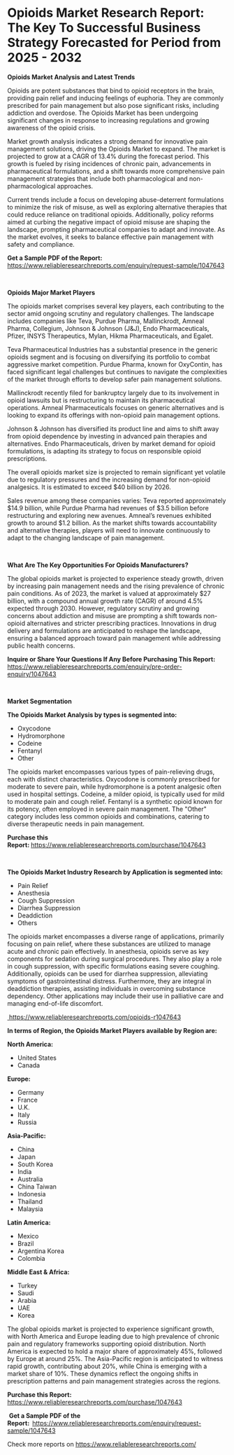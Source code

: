 <p><h1>Opioids Market Research Report: The Key To Successful Business Strategy Forecasted for Period from 2025 - 2032</h1></p><p><strong>Opioids Market Analysis and Latest Trends</strong></p>
<p><p>Opioids are potent substances that bind to opioid receptors in the brain, providing pain relief and inducing feelings of euphoria. They are commonly prescribed for pain management but also pose significant risks, including addiction and overdose. The Opioids Market has been undergoing significant changes in response to increasing regulations and growing awareness of the opioid crisis.</p><p>Market growth analysis indicates a strong demand for innovative pain management solutions, driving the Opioids Market to expand. The market is projected to grow at a CAGR of 13.4% during the forecast period. This growth is fueled by rising incidences of chronic pain, advancements in pharmaceutical formulations, and a shift towards more comprehensive pain management strategies that include both pharmacological and non-pharmacological approaches.</p><p>Current trends include a focus on developing abuse-deterrent formulations to minimize the risk of misuse, as well as exploring alternative therapies that could reduce reliance on traditional opioids. Additionally, policy reforms aimed at curbing the negative impact of opioid misuse are shaping the landscape, prompting pharmaceutical companies to adapt and innovate. As the market evolves, it seeks to balance effective pain management with safety and compliance.</p></p>
<p><strong>Get a Sample PDF of the Report:&nbsp;</strong> <a href="https://www.reliableresearchreports.com/enquiry/request-sample/1047643?utm_campaign=3214&utm_medium=2&utm_source=Github&utm_content=ia&utm_term=08032025&utm_id=opioids">https://www.reliableresearchreports.com/enquiry/request-sample/1047643</a></p>
<p>&nbsp;</p>
<p><strong>Opioids Major Market Players</strong></p>
<p><p>The opioids market comprises several key players, each contributing to the sector amid ongoing scrutiny and regulatory challenges. The landscape includes companies like Teva, Purdue Pharma, Mallinckrodt, Amneal Pharma, Collegium, Johnson & Johnson (J&J), Endo Pharmaceuticals, Pfizer, INSYS Therapeutics, Mylan, Hikma Pharmaceuticals, and Egalet.</p><p>Teva Pharmaceutical Industries has a substantial presence in the generic opioids segment and is focusing on diversifying its portfolio to combat aggressive market competition. Purdue Pharma, known for OxyContin, has faced significant legal challenges but continues to navigate the complexities of the market through efforts to develop safer pain management solutions.</p><p>Mallinckrodt recently filed for bankruptcy largely due to its involvement in opioid lawsuits but is restructuring to maintain its pharmaceutical operations. Amneal Pharmaceuticals focuses on generic alternatives and is looking to expand its offerings with non-opioid pain management options.</p><p>Johnson & Johnson has diversified its product line and aims to shift away from opioid dependence by investing in advanced pain therapies and alternatives. Endo Pharmaceuticals, driven by market demand for opioid formulations, is adapting its strategy to focus on responsible opioid prescriptions.</p><p>The overall opioids market size is projected to remain significant yet volatile due to regulatory pressures and the increasing demand for non-opioid analgesics. It is estimated to exceed $40 billion by 2026.</p><p>Sales revenue among these companies varies: Teva reported approximately $14.9 billion, while Purdue Pharma had revenues of $3.5 billion before restructuring and exploring new avenues. Amneal’s revenues exhibited growth to around $1.2 billion. As the market shifts towards accountability and alternative therapies, players will need to innovate continuously to adapt to the changing landscape of pain management.</p></p>
<p>&nbsp;</p>
<p><strong>What Are The Key Opportunities For Opioids Manufacturers?</strong></p>
<p><p>The global opioids market is projected to experience steady growth, driven by increasing pain management needs and the rising prevalence of chronic pain conditions. As of 2023, the market is valued at approximately $27 billion, with a compound annual growth rate (CAGR) of around 4.5% expected through 2030. However, regulatory scrutiny and growing concerns about addiction and misuse are prompting a shift towards non-opioid alternatives and stricter prescribing practices. Innovations in drug delivery and formulations are anticipated to reshape the landscape, ensuring a balanced approach toward pain management while addressing public health concerns.</p></p>
<p><strong>Inquire or Share Your Questions If Any Before Purchasing This Report:</strong> <a href="https://www.reliableresearchreports.com/enquiry/pre-order-enquiry/1047643?utm_campaign=3214&utm_medium=2&utm_source=Github&utm_content=ia&utm_term=08032025&utm_id=opioids">https://www.reliableresearchreports.com/enquiry/pre-order-enquiry/1047643</a></p>
<p>&nbsp;</p>
<p><strong>Market Segmentation</strong></p>
<p><strong>The Opioids Market Analysis by types is segmented into:</strong></p>
<p><ul><li>Oxycodone</li><li>Hydromorphone</li><li>Codeine</li><li>Fentanyl</li><li>Other</li></ul></p>
<p><p>The opioids market encompasses various types of pain-relieving drugs, each with distinct characteristics. Oxycodone is commonly prescribed for moderate to severe pain, while hydromorphone is a potent analgesic often used in hospital settings. Codeine, a milder opioid, is typically used for mild to moderate pain and cough relief. Fentanyl is a synthetic opioid known for its potency, often employed in severe pain management. The "Other" category includes less common opioids and combinations, catering to diverse therapeutic needs in pain management.</p></p>
<p><strong>Purchase this Report:&nbsp;</strong><a href="https://www.reliableresearchreports.com/purchase/1047643?utm_campaign=3214&utm_medium=2&utm_source=Github&utm_content=ia&utm_term=08032025&utm_id=opioids">https://www.reliableresearchreports.com/purchase/1047643</a></p>
<p>&nbsp;</p>
<p><strong>The Opioids Market Industry Research by Application is segmented into:</strong></p>
<p><ul><li>Pain Relief</li><li>Anesthesia</li><li>Cough Suppression</li><li>Diarrhea Suppression</li><li>Deaddiction</li><li>Others</li></ul></p>
<p><p>The opioids market encompasses a diverse range of applications, primarily focusing on pain relief, where these substances are utilized to manage acute and chronic pain effectively. In anesthesia, opioids serve as key components for sedation during surgical procedures. They also play a role in cough suppression, with specific formulations easing severe coughing. Additionally, opioids can be used for diarrhea suppression, alleviating symptoms of gastrointestinal distress. Furthermore, they are integral in deaddiction therapies, assisting individuals in overcoming substance dependency. Other applications may include their use in palliative care and managing end-of-life discomfort.</p></p>
<p><a href="https://www.reliableresearchreports.com/opioids-r1047643?utm_campaign=3214&utm_medium=2&utm_source=Github&utm_content=ia&utm_term=08032025&utm_id=opioids">&nbsp;https://www.reliableresearchreports.com/opioids-r1047643</a></p>
<p><strong>In terms of Region, the Opioids Market Players available by Region are:</strong></p>
<p>
    <p> <strong> North America: </strong>
        <ul>
            <li>United States</li>
            <li>Canada</li>
        </ul>
        </p> 
    <p> <strong> Europe: </strong>
        <ul>
            <li>Germany</li>
            <li>France</li>
            <li>U.K.</li>
            <li>Italy</li>
            <li>Russia</li>
        </ul>
        </p> 
    <p> <strong> Asia-Pacific: </strong>
        <ul>
            <li>China</li>
            <li>Japan</li>
            <li>South Korea</li>
            <li>India</li>
            <li>Australia</li>
            <li>China Taiwan</li>
            <li>Indonesia</li>
            <li>Thailand</li>
            <li>Malaysia</li>
        </ul>
        </p> 
    <p> <strong> Latin America: </strong>
        <ul>
            <li>Mexico</li>
            <li>Brazil</li>
            <li>Argentina Korea</li>
            <li>Colombia</li>
        </ul>
        </p> 
    <p> <strong> Middle East & Africa: </strong>
        <ul>
            <li>Turkey</li>
            <li>Saudi</li>
            <li>Arabia</li>
            <li>UAE</li>
            <li>Korea</li>
        </ul>
    </p>
    </p>
<p><p>The global opioids market is projected to experience significant growth, with North America and Europe leading due to high prevalence of chronic pain and regulatory frameworks supporting opioid distribution. North America is expected to hold a major share of approximately 45%, followed by Europe at around 25%. The Asia-Pacific region is anticipated to witness rapid growth, contributing about 20%, while China is emerging with a market share of 10%. These dynamics reflect the ongoing shifts in prescription patterns and pain management strategies across the regions.</p></p>
<p><strong>Purchase this Report: </strong><a href="https://www.reliableresearchreports.com/purchase/1047643?utm_campaign=3214&utm_medium=2&utm_source=Github&utm_content=ia&utm_term=08032025&utm_id=opioids">https://www.reliableresearchreports.com/purchase/1047643</a></p>
<p>&nbsp;<strong>Get a Sample PDF of the Report:&nbsp;&nbsp;</strong><a href="https://www.reliableresearchreports.com/enquiry/request-sample/1047643?utm_campaign=3214&utm_medium=2&utm_source=Github&utm_content=ia&utm_term=08032025&utm_id=opioids">https://www.reliableresearchreports.com/enquiry/request-sample/1047643</a></p>
<p><strong></strong></p>
<p>Check more reports on <a href="https://www.reliableresearchreports.com/?utm_campaign=3214&utm_medium=2&utm_source=Github&utm_content=ia&utm_term=08032025&utm_id=opioids">https://www.reliableresearchreports.com/</a></p>
